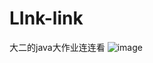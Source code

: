 # LInk-link
大二的java大作业连连看
![image](https://github.com/user-attachments/assets/6552e987-3c5b-4e7f-a157-1d21c045e875)
